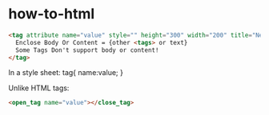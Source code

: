 how-to-html
===========

```html
<tag attribute name="value" style="" height="300" width="200" title="Neela">
  Enclose Body Or Content = {other <tags> or text}
  Some Tags Don't support body or content!
</tag>
```

In a style sheet:
tag{
  name:value;
}

Unlike HTML tags:
```html
<open_tag name="value"></close_tag>
```